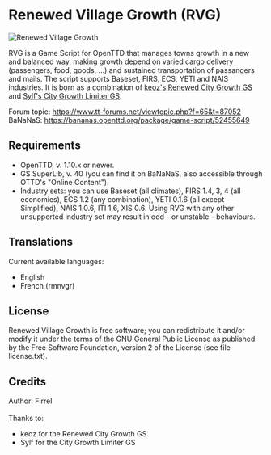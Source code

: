 # Renewed Village Growth (RVG)

![Renewed Village Growth](https://i.imgur.com/30vVFzV.png)

RVG is a Game Script for OpenTTD that manages towns growth in a new and balanced way, making growth depend on varied cargo delivery (passengers, food, goods, ...) and sustained transportation of passangers and mails. The script supports Baseset, FIRS, ECS, YETI and NAIS industries. It is born as a combination of [keoz's Renewed City Growth GS](https://www.tt-forums.net/viewtopic.php?f=65&t=69827) and [Sylf's City Growth Limiter GS](https://www.tt-forums.net/viewtopic.php?t=58238).

Forum topic: https://www.tt-forums.net/viewtopic.php?f=65&t=87052<br/>
BaNaNaS: https://bananas.openttd.org/package/game-script/52455649

## Requirements

- OpenTTD, v. 1.10.x or newer.
- GS SuperLib, v. 40 (you can find it on BaNaNaS, also accessible
  through OTTD's "Online Content").
- Industry sets: you can use Baseset (all climates), FIRS 1.4, 3, 4
  (all economies), ECS 1.2 (any combination), YETI 0.1.6 
  (all except Simplified), NAIS 1.0.6, ITI 1.6, XIS 0.6. 
  Using RVG with any other unsupported industry set may result in odd - or unstable - behaviours.

## Translations
Current available languages:
- English
- French (rmnvgr)

## License

Renewed Village Growth is free software; you can redistribute it and/or
modify it under the terms of the GNU General Public License as
published by the Free Software Foundation, version 2 of the License
(see file license.txt).

## Credits

Author: Firrel<br><br>
Thanks to:
- keoz for the Renewed City Growth GS
- Sylf for the City Growth Limiter GS
